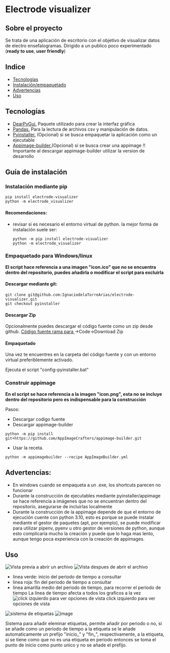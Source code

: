 # Electrode visualizer

## Sobre el proyecto
Se trata de una aplicación de escritorio con el objetivo de visualizar datos de electro ensefalogramas. Dirigido a un publico poco experimentado (__ready to use__, __user friendly__)

## Indice
- [Tecnologías](#tecnologías)
- [Instalación/empaquetado](#guía-de-instalación)
- [Advertencias](#advertencias)
- [Uso](#uso)

## Tecnologías
- [DearPyGui.](https://github.com/hoffstadt/DearPyGui) Paquete utilizado para crear la interfaz gráfica
- [Pandas.](https://pandas.pydata.org/) Para la lectura de archivos csv y manipulación de datos.
- [Pyinstaller.](https://pypi.org/project/pyinstaller/) (Opcional) si se busca empaquetar la aplicación como un ejecutable
- [Appimage-builder.](https://appimage-builder.readthedocs.io/en/latest/index.html)(Opcional) si se busca crear una appimage !! Importante al descargar appimage-builder utilizar la version de desarrollo 

## Guía de instalación

### Instalación mediante pip
```
pip install electrode-visualizer
python -m electrode_visualizer
```
#### Recomendaciones:
- revisar si es necesario el entorno virtual de python. la mejor forma de instalación suele ser:
  ```
  python -m pip install electrode-visualizer
  python -m electrode_visualizer
  ```

### Empaquetado para Windows/linux
__El script hace referencia a una imagen "icon.ico" que no se encuentra dentro del repositorio, puedes añadirla o modificar el script para excluirla__
#### Descargar mediante git:
```
git clone git@github.com:IgnaciodelaTorreArias/electrode-visualizer.git
git checkout pyinstaller
```
#### Descargar Zip
Opcionalmente puedes descargar el código fuente como un zip desde github.
[Código fuente rama para ](https://github.com/IgnaciodelaTorreArias/electrode-visualizer/tree/pyinstaller)->Code->Download Zip

#### Empaquetado
Una vez te encuentres en la carpeta del código fuente y con un entorno virtual preferiblemente activado.

Ejecuta el script "config-pyinstaller.bat"

### Construir appimage
__En el script se hace referencia a la imagen "icon.png", esta no se incluye dentro del repositorio pero es indispensable para la construcción__

Pasos:
 - Descargar codigo fuente
 - Descargar appimage-builder
  ```
  python -m pip install git+https://github.com/AppImageCrafters/appimage-builder.git
  ```
 - Usar la receta.
  ```
  python -m appimagebuilder --recipe AppImageBuilder.yml
  ```

## Advertencias:

- En windows cuando se empaqueta a un .exe, los shortcuts parecen no funcionar
- Durante la construcción de ejecutables mediante pyinstaller/appimage se hace referencia a imágenes que no se encuentran dentro del repositorio, asegurarse de incluirlas localmente
- Durante la construcción de la appimage depende de que el entorno de ejecución cuente con python 3.10, esto es porque se puede instalar mediante el gestor de paquetes (apt, por ejemplo), se puede modificar para utilizar pipenv, pyenv u otro gestor de versiones de python, aunque esto complicaría mucho la creación y puede que lo haga mas lento, aunque tengo poca experiencia con la creación de appimages.

## Uso

![Vista previa a abrir un archivo](https://github.com/IgnaciodelaTorreArias/electrode-visualizer/assets/91571670/34a727ac-7cb2-485d-8e40-789b6ac0feab)
![Vista despues de abrir el archivo](https://github.com/IgnaciodelaTorreArias/electrode-visualizer/assets/91571670/249d2cde-619e-4319-9238-b92e79e7805e)
- linea verde: inicio del periodo de tiempo a consultar
- linea roja: fin del periodo de tiempo a consultar
- linea amarilla medio del periodo de tiempo, para recorrer el periodo de tiempo
La linea de tiempo afecta a todos los graficos a la vez
![click izquierdo para ver opciones de vista](https://github.com/IgnaciodelaTorreArias/electrode-visualizer/assets/91571670/b23db6eb-ac11-4df0-9748-3abe5b814b17)
click izquierdo para ver opciones de vista

![sistema de etiquetas](https://github.com/IgnaciodelaTorreArias/electrode-visualizer/assets/91571670/91869569-6edd-469d-bf41-7c6912c0bcd8)
![image](https://github.com/IgnaciodelaTorreArias/electrode-visualizer/assets/91571670/3a1e52dc-4f62-426a-b054-0b526102c481)

Sistema para añadir eleminar etiquetas, permite añadir por periodo o no, si se añade como un periodo de tiempo a la etiqueta se le añade automaticamente un prefijo "inicio_" y "fin_", respectivamente, a la etiqueta, si se tiene como que no es una etiqueta en periodo entonces se toma el punto de inicio como punto unico y no se añade el prefijo.
